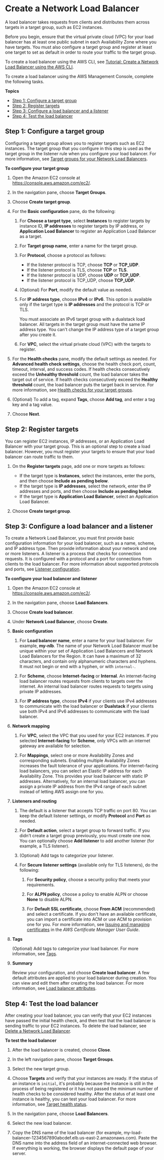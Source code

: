 # Create a Network Load Balancer<a name="create-network-load-balancer"></a>

A load balancer takes requests from clients and distributes them across targets in a target group, such as EC2 instances\.

Before you begin, ensure that the virtual private cloud \(VPC\) for your load balancer has at least one public subnet in each Availability Zone where you have targets\. You must also configure a target group and register at least one target to set as default in order to route your traffic to the target group\.

To create a load balancer using the AWS CLI, see [Tutorial: Create a Network Load Balancer using the AWS CLI](network-load-balancer-cli.md)\.

To create a load balancer using the AWS Management Console, complete the following tasks\.

**Topics**
+ [Step 1: Configure a target group](#configure-target-group)
+ [Step 2: Register targets](#select-targets)
+ [Step 3: Configure a load balancer and a listener](#configure-load-balancer)
+ [Step 4: Test the load balancer](#test-load-balancer)

## Step 1: Configure a target group<a name="configure-target-group"></a>

Configuring a target group allows you to register targets such as EC2 instances\. The target group that you configure in this step is used as the target group in the listener rule when you configure your load balancer\. For more information, see [Target groups for your Network Load Balancers](load-balancer-target-groups.md)\.

**To configure your target group**

1. Open the Amazon EC2 console at [https://console\.aws\.amazon\.com/ec2/](https://console.aws.amazon.com/ec2/)\.

1. In the navigation pane, choose **Target Groups**\.

1. Choose **Create target group**\.

1. For the **Basic configuration** pane, do the following:

   1. For **Choose a target type**, select **Instances** to register targets by instance ID, **IP addresses** to register targets by IP address, or **Application Load Balancer** to register an Application Load Balancer as a target\.

   1. For **Target group name**, enter a name for the target group\.

   1. For **Protocol**, choose a protocol as follows:
      + If the listener protocol is TCP, choose **TCP** or **TCP\_UDP**\.
      + If the listener protocol is TLS, choose **TCP** or **TLS**\.
      + If the listener protocol is UDP, choose **UDP** or **TCP\_UDP**\.
      + If the listener protocol is TCP\_UDP, choose **TCP\_UDP**\.

   1. \(Optional\) For **Port**, modify the default value as needed\.

   1. For **IP address type**, choose **IPv4** or **IPv6**\. This option is available only if the target type is **IP addresses** and the protocol is TCP or TLS\.

      You must associate an IPv6 target group with a dualstack load balancer\. All targets in the target group must have the same IP address type\. You can't change the IP address type of a target group after you create it\.

   1. For **VPC**, select the virtual private cloud \(VPC\) with the targets to register\.

1. For the **Health checks** pane, modify the default settings as needed\. For **Advanced health check settings**, choose the health check port, count, timeout, interval, and success codes\. If health checks consecutively exceed the **Unhealthy threshold** count, the load balancer takes the target out of service\. If health checks consecutively exceed the **Healthy threshold** count, the load balancer puts the target back in service\. For more information, see [Health checks for your target groups](target-group-health-checks.md)\.

1. \(Optional\) To add a tag, expand **Tags**, choose **Add tag**, and enter a tag key and a tag value\.

1. Choose **Next**\.

## Step 2: Register targets<a name="select-targets"></a>

You can register EC2 instances, IP addresses, or an Application Load Balancer with your target group\. This is an optional step to create a load balancer\. However, you must register your targets to ensure that your load balancer can route traffic to them\.

1. On the **Register targets** page, add one or more targets as follows:
   + If the target type is **Instances**, select the instances, enter the ports, and then choose **Include as pending below**\.
   + If the target type is **IP addresses**, select the network, enter the IP addresses and ports, and then choose **Include as pending below**\.
   + If the target type is **Application Load Balancer**, select an Application Load Balancer\.

1. Choose **Create target group**\.

## Step 3: Configure a load balancer and a listener<a name="configure-load-balancer"></a>

To create a Network Load Balancer, you must first provide basic configuration information for your load balancer, such as a name, scheme, and IP address type\. Then provide information about your network and one or more listeners\. A listener is a process that checks for connection requests\. It is configured with a protocol and a port for connections from clients to the load balancer\. For more information about supported protocols and ports, see [Listener configuration](load-balancer-listeners.md#listener-configuration)\.

**To configure your load balancer and listener**

1. Open the Amazon EC2 console at [https://console\.aws\.amazon\.com/ec2/](https://console.aws.amazon.com/ec2/)\.

1. In the navigation pane, choose **Load Balancers**\.

1. Choose **Create load balancer**\.

1. Under **Network Load Balancer**, choose **Create**\.

1. **Basic configuration**

   1. For **Load balancer name**, enter a name for your load balancer\. For example, **my\-nlb**\. The name of your Network Load Balancer must be unique within your set of Application Load Balancers and Network Load Balancers for the Region\. It can have a maximum of 32 characters, and contain only alphanumeric characters and hyphens\. It must not begin or end with a hyphen, or with `internal-`\.

   1. For **Scheme**, choose **Internet\-facing** or **Internal**\. An internet\-facing load balancer routes requests from clients to targets over the internet\. An internal load balancer routes requests to targets using private IP addresses\.

   1. For **IP address type**, choose **IPv4** if your clients use IPv4 addresses to communicate with the load balancer or **Dualstack** if your clients use both IPv4 and IPv6 addresses to communicate with the load balancer\.

1. **Network mapping**

   1. For **VPC**, select the VPC that you used for your EC2 instances\. If you selected **Internet\-facing** for **Scheme**, only VPCs with an internet gateway are available for selection\.

   1. For **Mappings**, select one or more Availability Zones and corresponding subnets\. Enabling multiple Availability Zones increases the fault tolerance of your applications\. For internet\-facing load balancers, you can select an Elastic IP address for each Availability Zone\. This provides your load balancer with static IP addresses\. Alternatively, for an internal load balancer, you can assign a private IP address from the IPv4 range of each subnet instead of letting AWS assign one for you\.

1. **Listeners and routing**

   1. The default is a listener that accepts TCP traffic on port 80\. You can keep the default listener settings, or modify **Protocol** and **Port** as needed\.

   1. For **Default action**, select a target group to forward traffic\. If you didn't create a target group previously, you must create one now\. You can optionally choose **Add listener** to add another listener \(for example, a TLS listener\)\.

   1. \(Optional\) Add tags to categorize your listener\.

   1. For **Secure listener settings** \(available only for TLS listeners\), do the following:

      1. For **Security policy**, choose a security policy that meets your requirements\.

      1. For **ALPN policy**, choose a policy to enable ALPN or choose **None** to disable ALPN\.

      1. For **Default SSL certificate**, choose **From ACM** \(recommended\) and select a certificate\. If you don't have an available certificate, you can import a certificate into ACM or use ACM to provision one for you\. For more information, see [Issuing and managing certificates](https://docs.aws.amazon.com/acm/latest/userguide/gs.html) in the *AWS Certificate Manager User Guide*\.

1. **Tags**

   \(Optional\) Add tags to categorize your load balancer\. For more information, see [Tags](load-balancer-tags.md)\.

1. **Summary**

   Review your configuration, and choose **Create load balancer**\. A few default attributes are applied to your load balancer during creation\. You can view and edit them after creating the load balancer\. For more information, see [Load balancer attributes](network-load-balancers.md#load-balancer-attributes)\.

## Step 4: Test the load balancer<a name="test-load-balancer"></a>

After creating your load balancer, you can verify that your EC2 instances have passed the initial health check, and then test that the load balancer is sending traffic to your EC2 instances\. To delete the load balancer, see [Delete a Network Load Balancer](load-balancer-delete.md)\.

**To test the load balancer**

1. After the load balancer is created, choose **Close**\.

1. In the left navigation pane, choose **Target Groups**\.

1. Select the new target group\.

1. Choose **Targets** and verify that your instances are ready\. If the status of an instance is `initial`, it's probably because the instance is still in the process of being registered or it has not passed the minimum number of health checks to be considered healthy\. After the status of at least one instance is healthy, you can test your load balancer\. For more information, see [Target health status](target-group-health-checks.md#target-health-states)\.

1. In the navigation pane, choose **Load Balancers**\.

1. Select the new load balancer\.

1. Copy the DNS name of the load balancer \(for example, my\-load\-balancer\-1234567890abcdef\.elb\.us\-east\-2\.amazonaws\.com\)\. Paste the DNS name into the address field of an internet\-connected web browser\. If everything is working, the browser displays the default page of your server\.